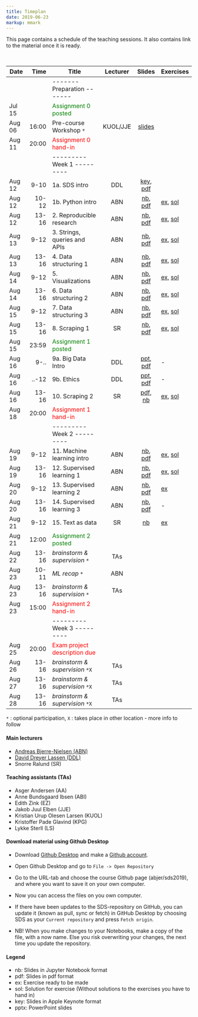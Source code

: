 ```yaml
---
title: Timeplan
date: 2019-06-23
markup: mmark
---
```


This page contains a schedule of the teaching sessions. It also contains link to the material once it is ready.

<br />

Date  | Time  | Title | Lecturer | Slides |  Exercises
------|------:|-------|:--------:|:------:|------
      |        | -------   Preparation  ------- | | |
Jul 15|        |  <font color="green">Assignment 0 posted</font>   |  |
Aug 06|  16:00 | Pre-course Workshop `*` | KUOL/JJE | [slides](https://github.com/abjer/sds2019/blob/master/workshop/workshop_slides.pdf) |
Aug 11|  20:00 | <font color="red">Assignment 0 hand-in</font>  |  |  |
      |       | ---------   Week 1  --------- | | |
Aug 12|  9-10 | 1a. SDS intro  | DDL | [key](https://github.com/abjer/sds2019/blob/master/material/session_1/lecture_1a.key), [pdf](https://github.com/abjer/sds2019/blob/master/material/session_1/lecture_1a.pdf) |
Aug 12| 10-12 | 1b. Python intro  | ABN |  [nb](https://github.com/abjer/sds2019/blob/master/material/session_1/lecture_1b.ipynb), [pdf](https://github.com/abjer/sds2019/blob/master/material/session_1/lecture_1b.pdf)|[ex](https://github.com/abjer/sds2019/blob/master/material/session_1/exercise_1.ipynb), [sol](https://github.com/abjer/sds2019/blob/master/material/session_1/exercise_1_sol.ipynb)
Aug 12| 13-16 | 2. Reproducible research | ABN |  [nb](https://github.com/abjer/sds2019/blob/master/material/session_2/lecture_2.ipynb), [pdf](https://github.com/abjer/sds2019/blob/master/material/session_2/lecture_2.pdf)|[ex](https://github.com/abjer/sds2019/blob/master/material/session_2/exercise_2.ipynb), [sol](https://github.com/abjer/sds2019/blob/master/material/session_2/exercise_2_sol.ipynb)
Aug 13|  9-12 | 3. Strings, queries and APIs | ABN| [nb](https://github.com/abjer/sds2019/blob/master/material/session_3/lecture_3.ipynb), [pdf](https://github.com/abjer/sds2019/blob/master/material/session_3/lecture_3.pdf)| [ex](https://github.com/abjer/sds2019/blob/master/material/session_3/exercise_3.ipynb), [sol](https://github.com/abjer/sds2019/blob/master/material/session_3/exercise_3_sol.ipynb)
Aug 13| 13-16 | 4. Data structuring 1 | ABN | [nb](https://github.com/abjer/sds2019/blob/master/material/session_4/lecture_4.ipynb), [pdf](https://github.com/abjer/sds2019/blob/master/material/session_4/lecture_4.pdf) | [ex](https://github.com/abjer/sds2019/blob/master/material/session_4/exercise_4.ipynb), [sol](https://github.com/abjer/sds2019/blob/master/material/session_4/exercise_4_sol.ipynb)
Aug 14|  9-12 | 5. Visualizations | ABN | [nb](https://github.com/abjer/sds2019/blob/master/material/session_5/lecture_5.ipynb), [pdf](https://github.com/abjer/sds2019/blob/master/material/session_5/lecture_5.pdf) | [ex](https://github.com/abjer/sds2019/blob/master/material/session_5/exercise_5.ipynb), [sol](https://github.com/abjer/sds2019/blob/master/material/session_5/exercise_5_sol.ipynb)
Aug 14| 13-16 | 6. Data structuring 2 | ABN | [nb](https://github.com/abjer/sds2019/blob/master/material/session_6/lecture_6.ipynb), [pdf](https://github.com/abjer/sds2019/blob/master/material/session_6/lecture_6.pdf) | [ex](https://github.com/abjer/sds2019/blob/master/material/session_6/exercise_6.ipynb), [sol](https://github.com/abjer/sds2019/blob/master/material/session_6/exercise_6_sol.ipynb)
Aug 15|  9-12 | 7. Data structuring 3 | ABN| [nb](https://github.com/abjer/sds2019/blob/master/material/session_7/lecture_7.ipynb), [pdf](https://github.com/abjer/sds2019/blob/master/material/session_7/lecture_7.pdf) | [ex](https://github.com/abjer/sds2019/blob/master/material/session_7/exercise_7.ipynb), [sol](https://github.com/abjer/sds2019/blob/master/material/session_7/exercise_7_sol.ipynb)
Aug 15| 13-16 | 8. Scraping 1 | SR | [nb](https://github.com/abjer/sds2019/blob/master/material/session_8/lecture_8.ipynb), [pdf](https://github.com/abjer/sds2019/blob/master/material/session_8/lecture_8.pdf) | [ex](https://github.com/abjer/sds2019/blob/master/material/session_8/exercise_8.ipynb), [sol](https://github.com/abjer/sds2019/blob/master/material/session_8/exercise_8_sol.ipynb)
Aug 15| 23:59 |  <font color="green">Assignment 1 posted</font>   |  |  |
Aug 16| 9-..  | 9a. Big Data Intro | DDL | [ppt](https://github.com/abjer/sds2019/blob/master/material/session_9/lecture_9a.pptx), [pdf](https://github.com/abjer/sds2019/blob/master/material/session_9/lecture_9a.pdf) | -
Aug 16| ..-12 | 9b. Ethics | DDL | [ppt](https://github.com/abjer/sds2019/blob/master/material/session_9/lecture_9b.pptx), [pdf](https://github.com/abjer/sds2019/blob/master/material/session_9/lecture_9b.pdf) | -
Aug 16|  13-16| 10. Scraping 2 | SR | [pdf](https://github.com/abjer/sds2019/blob/master/material/session_10/lecture_10.pdf), [nb](https://github.com/abjer/sds2019/blob/master/material/session_10/lecture_10.ipynb) | [ex](https://github.com/abjer/sds2019/blob/master/material/session_10/exercise_9.ipynb), [sol](https://github.com/abjer/sds2019/blob/master/material/session_10/exercise_10_sol.ipynb)
Aug 18|  20:00 |  <font color="red">Assignment 1 hand-in</font>   |  |  |
      |       | ---------   Week 2  --------- | | |
Aug 19|  9-12 | 11. Machine learning intro | ABN |  [nb](https://github.com/abjer/sds2019/blob/master/material/session_11/lecture_11.ipynb), [pdf](https://github.com/abjer/sds2019/blob/master/material/session_11/lecture_11.pdf)| [ex](https://github.com/abjer/sds2019/blob/master/material/session_11/exercise_11.ipynb), [sol](https://github.com/abjer/sds2019/blob/master/material/session_11/exercise_11_sol.ipynb)
Aug 19| 13-16 | 12. Supervised learning 1 | ABN |  [nb](https://github.com/abjer/sds2019/blob/master/material/session_12/lecture_12.ipynb), [pdf](https://github.com/abjer/sds2019/blob/master/material/session_12/lecture_12.pdf)| [ex](https://github.com/abjer/sds2019/blob/master/material/session_12/exercise_12.ipynb), [sol](https://github.com/abjer/sds2019/blob/master/material/session_12/exercise_12_sol.ipynb)
Aug 20|  9-12 | 13. Supervised learning 2 | ABN |  [nb](https://gihub.com/abjer/sds2019/blob/master/material/session_13/lecture_13.ipynb), [pdf](https://github.com/abjer/sds2019/blob/master/material/session_13/lecture_13.pdf)| [ex](https://github.com/abjer/sds2019/blob/master/material/session_13/exercise_13.ipynb)
Aug 20| 13-16 | 14. Supervised learning 3 | ABN | [nb](https://github.com/abjer/sds2019/blob/master/material/session_14/lecture_14.ipynb), [pdf](https://github.com/abjer/sds2019/blob/master/material/session_14/lecture_14.pdf) | -
Aug 21|  9-12 | 15. Text as data  | SR | [nb](https://github.com/abjer/sds2019/blob/master/material/session_15/lecture15_introTextasdata.ipynb) | [ex](https://github.com/abjer/sds2019/blob/master/material/session_15/exercise_15.ipynb)
Aug 21| 12:00 | <font color="green">Assignment 2 posted</font>  |  |  |
Aug 22| 13-16 |  *brainstorm & supervision* `*` | TAs | |
Aug 23| 10-11 |  *ML recap* `*`                 | ABN | |
Aug 23| 13-16 |  *brainstorm & supervision* `*` | TAs | |
Aug 23| 15:00 | <font color="red">Assignment 2 hand-in</font>  |  |  |
      |       | ---------   Week 3  ---------   | | |
Aug 25| 20:00 | <font color="red">Exam project description due</font>  |  |  |
Aug 26| 13-16 |  *brainstorm & supervision* `*X` | TAs | |
Aug 27| 13-16 |  *brainstorm & supervision* `*X` | TAs | |
Aug 28| 13-16 |  *brainstorm & supervision* `*X` | TAs | |   

`*` : optional participation,
`X` : takes place in other location - more info to follow

#### Main lecturers
- [Andreas Bjerre-Nielsen (ABN)](https://abjer.github.io)
- [David Dreyer Lassen (DDL)](https://daviddlassen.github.io/)
- Snorre Ralund (SR)

#### Teaching assistants (TAs)
- Asger Andersen (AA)
- Anne Bundsgaard Ibsen (ABI)
- Edith Zink (EZ)
- Jakob Juul Elben (JJE)
- Kristian Urup Olesen Larsen (KUOL)
- Kristoffer Pade Glavind (KPG)
- Lykke Sterll (LS)

#### Download material using Github Desktop
- Download [Github Desktop](https://desktop.github.com/) and make a [Github account](https://github.com/).

- Open Github Desktop and go to `File -> Open Repository`

- Go to the URL-tab and choose the course Github page (abjer/sds2019), and where you want to save it on your own computer.

- Now you can access the files on you own computer.

- If there have been updates to the SDS-repository on GitHub, you can update it (known as pull, sync or fetch) in GitHub Desktop by choosing SDS as your `Current repository` and press `Fetch origin`.

- NB! When you make changes to your Notebooks, make a copy of the file, with a now name. Else you risk overwriting your changes, the next time you update the repository.

#### Legend
- nb: Slides in Jupyter Notebook format
- pdf: Slides in pdf format
- ex: Exercise ready to be made
- sol: Solution for exercise (Without solutions to the exercises you have to hand in)
- key: Slides in Apple Keynote format
- pptx: PowerPoint slides
